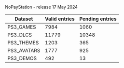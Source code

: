 NoPayStation - release 17 May 2024

|  Dataset  |Valid entries|Pending entries|
|-----------|-------------|---------------|
| PS3_GAMES |     7984    |      1060     |
|  PS3_DLCS |    11779    |     10348     |
| PS3_THEMES|     1203    |      365      |
|PS3_AVATARS|     1777    |      925      |
| PS3_DEMOS |     492     |       13      |